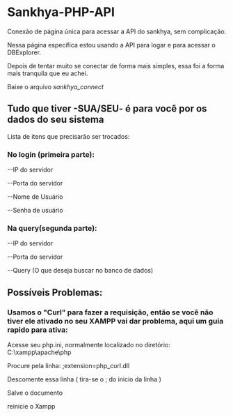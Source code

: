 # Sankhya-PHP-API
Conexão de página única para acessar a API do sankhya, sem complicação.

Nessa página específica estou usando a API para logar e para acessar o DBExplorer.

Depois de tentar muito se conectar de forma mais simples, essa foi a forma mais tranquila que eu achei.

Baixe o arquivo _*sankhya_connect*_
## Tudo que tiver -SUA/SEU- é para você por os dados do seu sistema
Lista de itens que precisarão ser trocados:
### No login (primeira parte):

--IP do servidor

--Porta do servidor

--Nome de Usuário

--Senha de usuário


### Na query(segunda parte):

--IP do servidor

--Porta do servidor

--Query (O que deseja buscar no banco de dados)

## Possíveis Problemas:

### Usamos o "Curl" para fazer a requisição, então se você não tiver ele ativado no seu XAMPP vai dar problema, aqui um guia rapido para ativa:

Acesse seu php.ini, normalmente localizado no diretório: C:\\xampp\apache\php

Procure pela linha: ;extension=php_curl.dll

Descomente essa linha ( tira-se o ; do inicio da linha )

Salve o documento

reinicie o Xampp




